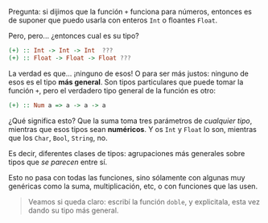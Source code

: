 Pregunta: si dijimos que la función `+` funciona para números, entonces es de suponer que puedo usarla con enteros `Int` o floantes `Float`. 

Pero, pero... ¿entonces cual es su tipo?

```haskell
(+) :: Int -> Int -> Int  ???
(+) :: Float -> Float -> Float ???
```

La verdad es que... ¡ninguno de esos! O para ser más justos: ninguno de esos es el tipo **más general**.  Son tipos particulares que puede tomar la función `+`, pero el verdadero tipo general de la función es otro:

```haskell
(+) :: Num a => a -> a -> a
```

¿Qué significa esto? Que la suma toma tres parámetros de _cualquier tipo_, mientras que esos tipos sean **numéricos**. Y os `Int` y `Float` lo son, mientras que los `Char`, `Bool`, `String`, no. 

Es decir, diferentes clases de tipos: agrupaciones más generales sobre tipos que _se parecen_ entre sí.  

Esto no pasa con todas las funciones, sino sólamente con algunas muy genéricas como la suma, multiplicación, etc, o con funciones que las usen. 

> Veamos si queda claro: escribí la función `doble`, y explicitala, esta vez dando su tipo más general. 
